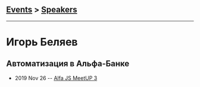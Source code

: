 ## [Events](../README.md) > [Speakers](../speakers.md)
---

# Игорь Беляев

## Автоматизация в Альфа-Банке
- 2019 Nov 26 -- [Alfa JS MeetUP 3](https://youtu.be/7DtZtHSJ_S4?t=7370)    
